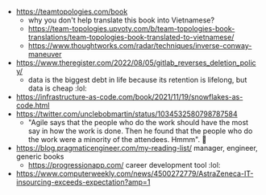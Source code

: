 - https://teamtopologies.com/book
	- why you don't help translate this book into Vietnamese?
	- https://team-topologies.upvoty.com/b/team-topologies-book-translations/team-topologies-book-translated-to-vietnamese/
	- https://www.thoughtworks.com/radar/techniques/inverse-conway-maneuver
- https://www.theregister.com/2022/08/05/gitlab_reverses_deletion_policy/
	- data is the biggest debt in life because its retention is lifelong, but data is cheap :lol:
- https://infrastructure-as-code.com/book/2021/11/19/snowflakes-as-code.html
- https://twitter.com/unclebobmartin/status/1034532580798787584
	- "Agile says that the people who do the work should have the most say in how the work is done. Then he found that the people who do the work were a minority of the attendees. Hmmm". :troll:
- https://blog.pragmaticengineer.com/my-reading-list/ manager, engineer, generic books
	- https://progressionapp.com/ career development tool :lol:
- https://www.computerweekly.com/news/4500272779/AstraZeneca-IT-insourcing-exceeds-expectation?amp=1 